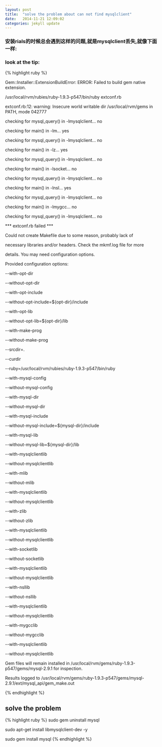 ```yaml
---
layout: post
title:  "solve the problem about can not find mysqlclient"
date:   2014-11-21 12:09:02
categories: jekyll update
---
```


### 安装rials的时候总会遇到这样的问题,就是mysqlclient丢失,就像下面一样: ###


### look at the tip: ###

{% highlight ruby %}

Gem::Installer::ExtensionBuildError: ERROR: Failed to build gem native extension.

/usr/local/rvm/rubies/ruby-1.9.3-p547/bin/ruby extconf.rb

extconf.rb:12: warning: Insecure world writable dir /usr/local/rvm/gems in PATH, mode 042777

checking for mysql_query() in -lmysqlclient... no

checking for main() in -lm... yes

checking for mysql_query() in -lmysqlclient... no

checking for main() in -lz... yes

checking for mysql_query() in -lmysqlclient... no

checking for main() in -lsocket... no

checking for mysql_query() in -lmysqlclient... no

checking for main() in -lnsl... yes

checking for mysql_query() in -lmysqlclient... no

checking for main() in -lmygcc... no

checking for mysql_query() in -lmysqlclient... no

*** extconf.rb failed ***

Could not create Makefile due to some reason, probably lack of

necessary libraries and/or headers.  Check the mkmf.log file for more

details.  You may need configuration options.

Provided configuration options:

--with-opt-dir

--without-opt-dir

--with-opt-include

--without-opt-include=${opt-dir}/include

--with-opt-lib

--without-opt-lib=${opt-dir}/lib

--with-make-prog

--without-make-prog

--srcdir=.

--curdir

--ruby=/usr/local/rvm/rubies/ruby-1.9.3-p547/bin/ruby

--with-mysql-config

--without-mysql-config

--with-mysql-dir

--without-mysql-dir

--with-mysql-include

--without-mysql-include=${mysql-dir}/include

--with-mysql-lib

--without-mysql-lib=${mysql-dir}/lib

--with-mysqlclientlib

--without-mysqlclientlib

--with-mlib

--without-mlib

--with-mysqlclientlib

--without-mysqlclientlib

--with-zlib

--without-zlib

--with-mysqlclientlib

--without-mysqlclientlib

--with-socketlib

--without-socketlib

--with-mysqlclientlib

--without-mysqlclientlib

--with-nsllib

--without-nsllib

--with-mysqlclientlib

--without-mysqlclientlib

--with-mygcclib

--without-mygcclib

--with-mysqlclientlib

--without-mysqlclientlib

Gem files will remain installed in /usr/local/rvm/gems/ruby-1.9.3-p547/gems/mysql-2.9.1 for inspection.

Results logged to /usr/local/rvm/gems/ruby-1.9.3-p547/gems/mysql-2.9.1/ext/mysql_api/gem_make.out

{% endhighlight %}

## solve the problem ##

{% highlight ruby %}
sudo gem uninstall mysql

sudo apt-get install libmysqlclient-dev -y

sudo gem install mysql
{% endhighlight %}
